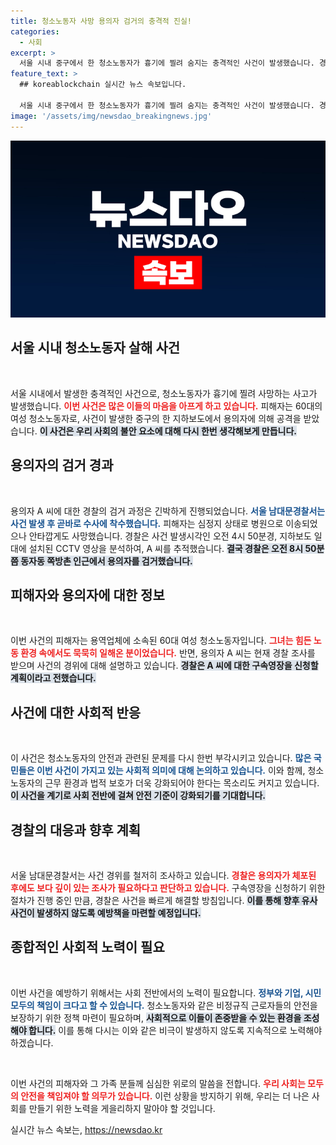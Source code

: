 ```yaml
---
title: 청소노동자 사망 용의자 검거의 충격적 진실!
categories:
  - 사회
excerpt: >
  서울 시내 중구에서 한 청소노동자가 흉기에 찔려 숨지는 충격적인 사건이 발생했습니다. 경찰은 60대 용의자를 검거하고 자세한 경위를 조사 중입니다. 사건의 전말과 용의자의 배경은? 클릭해서 확인하세요!
feature_text: >
  ## koreablockchain 실시간 뉴스 속보입니다.

  서울 시내 중구에서 한 청소노동자가 흉기에 찔려 숨지는 충격적인 사건이 발생했습니다. 경찰은 60대 용의자를 검거하고 자세한 경위를 조사 중입니다. 사건의 전말과 용의자의 배경은? 클릭해서 확인하세요!
image: '/assets/img/newsdao_breakingnews.jpg'
---
```


<p><img src="/assets/img/newsdao_breakingnews.jpg" alt="koreablockchain 속보" /></p>

<h2 data-ke-size="size26">서울 시내 청소노동자 살해 사건</h2>

<p data-ke-size="size16">&nbsp;</p> 

<p>서울 시내에서 발생한 충격적인 사건으로, 청소노동자가 흉기에 찔려 사망하는 사고가 발생했습니다. <b><span style="color: #ee2323;">이번 사건은 많은 이들의 마음을 아프게 하고 있습니다.</span></b> 피해자는 60대의 여성 청소노동자로, 사건이 발생한 중구의 한 지하보도에서 용의자에 의해 공격을 받았습니다. <b><span style="background-color: #21538527;">이 사건은 우리 사회의 불안 요소에 대해 다시 한번 생각해보게 만듭니다.</span></b></p>

<h2 data-ke-size="size26">용의자의 검거 경과</h2>

<p data-ke-size="size16">&nbsp;</p> 

<p>용의자 A 씨에 대한 경찰의 검거 과정은 긴박하게 진행되었습니다. <b><span style="color: #1a5490;">서울 남대문경찰서는 사건 발생 후 곧바로 수사에 착수했습니다.</span></b> 피해자는 심정지 상태로 병원으로 이송되었으나 안타깝게도 사망했습니다. 경찰은 사건 발생시각인 오전 4시 50분경, 지하보도 일대에 설치된 CCTV 영상을 분석하여, A 씨를 추적했습니다. <b><span style="background-color: #21538527;">결국 경찰은 오전 8시 50분쯤 동자동 쪽방촌 인근에서 용의자를 검거했습니다.</span></b></p>

<h2 data-ke-size="size26">피해자와 용의자에 대한 정보</h2>

<p data-ke-size="size16">&nbsp;</p> 

<p>이번 사건의 피해자는 용역업체에 소속된 60대 여성 청소노동자입니다. <b><span style="color: #ee2323;">그녀는 힘든 노동 환경 속에서도 묵묵히 일해온 분이었습니다.</span></b> 반면, 용의자 A 씨는 현재 경찰 조사를 받으며 사건의 경위에 대해 설명하고 있습니다. <b><span style="background-color: #21538527;">경찰은 A 씨에 대한 구속영장을 신청할 계획이라고 전했습니다.</span></b></p>

<h2 data-ke-size="size26">사건에 대한 사회적 반응</h2>

<p data-ke-size="size16">&nbsp;</p> 

<p>이 사건은 청소노동자의 안전과 관련된 문제를 다시 한번 부각시키고 있습니다. <b><span style="color: #1a5490;">많은 국민들은 이번 사건이 가지고 있는 사회적 의미에 대해 논의하고 있습니다.</span></b> 이와 함께, 청소노동자의 근무 환경과 법적 보호가 더욱 강화되어야 한다는 목소리도 커지고 있습니다. <b><span style="background-color: #21538527;">이 사건을 계기로 사회 전반에 걸쳐 안전 기준이 강화되기를 기대합니다.</span></b></p>

<h2 data-ke-size="size26">경찰의 대응과 향후 계획</h2>

<p data-ke-size="size16">&nbsp;</p> 

<p>서울 남대문경찰서는 사건 경위를 철저히 조사하고 있습니다. <b><span style="color: #ee2323;">경찰은 용의자가 체포된 후에도 보다 깊이 있는 조사가 필요하다고 판단하고 있습니다.</span></b> 구속영장을 신청하기 위한 절차가 진행 중인 만큼, 경찰은 사건을 빠르게 해결할 방침입니다. <b><span style="background-color: #21538527;">이를 통해 향후 유사 사건이 발생하지 않도록 예방책을 마련할 예정입니다.</span></b></p>

<h2 data-ke-size="size26">종합적인 사회적 노력이 필요</h2>

<p data-ke-size="size16">&nbsp;</p> 

<p>이번 사건을 예방하기 위해서는 사회 전반에서의 노력이 필요합니다. <b><span style="color: #1a5490;">정부와 기업, 시민 모두의 책임이 크다고 할 수 있습니다.</span></b> 청소노동자와 같은 비정규직 근로자들의 안전을 보장하기 위한 정책 마련이 필요하며, <b><span style="background-color: #21538527;">사회적으로 이들이 존중받을 수 있는 환경을 조성해야 합니다.</span></b> 이를 통해 다시는 이와 같은 비극이 발생하지 않도록 지속적으로 노력해야 하겠습니다.</p>

<p data-ke-size="size16">&nbsp;</p> 

<p>이번 사건의 피해자와 그 가족 분들께 심심한 위로의 말씀을 전합니다. <b><span style="color: #ee2323;">우리 사회는 모두의 안전을 책임져야 할 의무가 있습니다.</span></b> 이런 상황을 방지하기 위해, 우리는 더 나은 사회를 만들기 위한 노력을 게을리하지 말아야 할 것입니다.</p>
실시간 뉴스 속보는, <a href="https://newsdao.kr" rel="dofollow">https://newsdao.kr</a>


